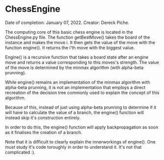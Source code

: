 # ChessEngine

Date of completion: January 07, 2022.
Creator: Dereck Piche.

The computing core of this basic chess engine is located in the ChessEngine.py file.
The function getBestMove() takes the board of the instance and
makes the move i. It then gets the value of the move with the function
engine(). It returns the i'th move with the biggest value.

Engine() is a recursive function that takes a board state after an engine move
and returns a value corresponding to this moves's strength.
The value of the move is determined by the minmax algorithm (with alpha-beta prunning).

While engine() remains an implementation of the minmax algorithm with alpha-beta prunning, it is 
not an implementation that employs a direct recreation of the decision tree commonly used to explain
the concept of this algorithm. 

Because of this, instead of just using alpha-beta prunning to determine if it will have to calculate the 
value of a branch, the engine() function will instead skip it's construction entirely.

In order to do this, the engine() function will apply backpropagation as soon as it finalises the creation of
a branch.

Note that it is difficult to clearly explain the innerworkings of engine(). One must study it's 
code toroughly in order to understand it. It's not that complicated :).
